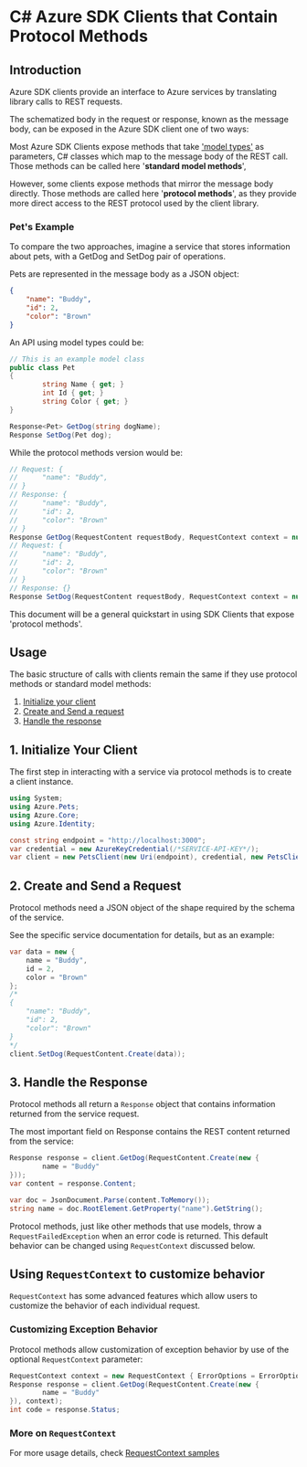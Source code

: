 # C# Azure SDK Clients that Contain Protocol Methods

## Introduction

Azure SDK clients provide an interface to Azure services by translating library calls to REST requests.

The schematized body in the request or response, known as the message body, can be exposed in the Azure SDK client one of two ways:

Most Azure SDK Clients expose methods that take ['model types'](https://azure.github.io/azure-sdk/dotnet_introduction.html#dotnet-model-types) as parameters, C# classes which map to the message body of the REST call. Those methods can be called here '**standard model methods**',

However, some clients expose methods that mirror the message body directly. Those methods are called here '**protocol methods**', as they provide more direct access to the REST protocol used by the client library.

### Pet's Example

To compare the two approaches, imagine a service that stores information about pets, with a GetDog and SetDog pair of operations.

Pets are represented in the message body as a JSON object:

```json
{
    "name": "Buddy",
    "id": 2,
    "color": "Brown"
}
```

An API using model types could be:

```csharp
// This is an example model class
public class Pet
{
        string Name { get; }
        int Id { get; }
        string Color { get; }
}

Response<Pet> GetDog(string dogName);
Response SetDog(Pet dog);
```

While the protocol methods version would be:

```csharp
// Request: {
//      "name": "Buddy",
// }
// Response: {
//      "name": "Buddy",
//      "id": 2,
//      "color": "Brown"
// }
Response GetDog(RequestContent requestBody, RequestContext context = null);
// Request: {
//      "name": "Buddy",
//      "id": 2,
//      "color": "Brown"
// }
// Response: {}
Response SetDog(RequestContent requestBody, RequestContext context = null);
```

This document will be a general quickstart in using SDK Clients that expose 'protocol methods'.

## Usage

The basic structure of calls with clients remain the same if they use protocol methods or standard model methods:

1. [Initialize your client](#1-initialize-your-client "Initialize Your Client")
2. [Create and Send a request](#2-create-and-send-a-request "Create and Send a Request")
3. [Handle the response](#3-handle-the-response "Handle the Response")

## 1. Initialize Your Client

The first step in interacting with a service via protocol methods is to create a client instance.

```csharp
using System;
using Azure.Pets;
using Azure.Core;
using Azure.Identity;

const string endpoint = "http://localhost:3000";
var credential = new AzureKeyCredential(/*SERVICE-API-KEY*/);
var client = new PetsClient(new Uri(endpoint), credential, new PetsClientOptions());
```

## 2. Create and Send a Request

Protocol methods need a JSON object of the shape required by the schema of the service.

See the specific service documentation for details, but as an example:

```csharp
var data = new {
    name = "Buddy",
    id = 2,
    color = "Brown"
};
/*
{
    "name": "Buddy",
    "id": 2,
    "color": "Brown"
}
*/
client.SetDog(RequestContent.Create(data));
```

## 3. Handle the Response

Protocol methods all return a `Response` object that contains information returned from the service request.

The most important field on Response contains the REST content returned from the service:

```csharp
Response response = client.GetDog(RequestContent.Create(new {
        name = "Buddy"
}));
var content = response.Content;

var doc = JsonDocument.Parse(content.ToMemory());
string name = doc.RootElement.GetProperty("name").GetString();
```

Protocol methods, just like other methods that use models, throw a `RequestFailedException` when an error code is returned. This default behavior can be changed using `RequestContext` discussed below.

## Using `RequestContext` to customize behavior

`RequestContext` has some advanced features which allow users to customize the behavior of each individual request.

### Customizing Exception Behavior

Protocol methods allow customization of exception behavior by use of the optional `RequestContext` parameter:

```csharp
RequestContext context = new RequestContext { ErrorOptions = ErrorOptions.NoThrow };
Response response = client.GetDog(RequestContent.Create(new {
        name = "Buddy"
}), context);
int code = response.Status;
```

### More on `RequestContext`

For more usage details, check [RequestContext samples](https://github.com/Azure/azure-sdk-for-net/blob/main/sdk/core/Azure.Core/samples/RequestContext.md)
